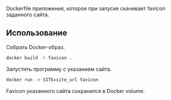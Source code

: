 Dockerfile приложения, которое при запуске скачивает favicon заданного сайта.

## Использование

Собрать Docker-образ.

```sh
docker build -t favicon .
```

Запустить программу с указанием сайта.

```sh
docker run -e SITE=site_url favicon
```

Favicon указанного сайта сохранится в Docker volume.
